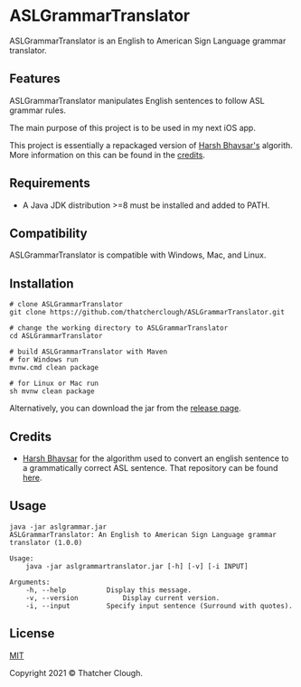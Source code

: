 # ASLGrammarTranslator
ASLGrammarTranslator is an English to American Sign Language grammar translator.

## Features
ASLGrammarTranslator manipulates English sentences to follow ASL grammar rules.

The main purpose of this project is to be used in my next iOS app.

This project is essentially a repackaged version of [Harsh Bhavsar's](https://github.com/harshbhavsar) algorith. More information on this can be found in the [credits](#credits).

## Requirements
- A Java JDK distribution >=8 must be installed and added to PATH.

## Compatibility
ASLGrammarTranslator is compatible with Windows, Mac, and Linux.

## Installation
```
# clone ASLGrammarTranslator
git clone https://github.com/thatcherclough/ASLGrammarTranslator.git

# change the working directory to ASLGrammarTranslator
cd ASLGrammarTranslator

# build ASLGrammarTranslator with Maven
# for Windows run
mvnw.cmd clean package

# for Linux or Mac run
sh mvnw clean package
```

Alternatively, you can download the jar from the [release page](https://github.com/thatcherclough/ASLGrammarTranslator/releases).

## Credits
- [Harsh Bhavsar](https://github.com/harshbhavsar) for the algorithm used to convert an english sentence to a grammatically correct ASL sentence. That repository can be found [here](https://github.com/harshbits/english-asl-algorithm).

## Usage
```
java -jar aslgrammar.jar
ASLGrammarTranslator: An English to American Sign Language grammar translator (1.0.0)

Usage:
	java -jar aslgrammartranslator.jar [-h] [-v] [-i INPUT]

Arguments:
	-h, --help			Display this message.
	-v, --version			Display current version.
	-i, --input			Specify input sentence (Surround with quotes).
```

## License
[MIT](https://choosealicense.com/licenses/mit/)

Copyright 2021 © Thatcher Clough.
